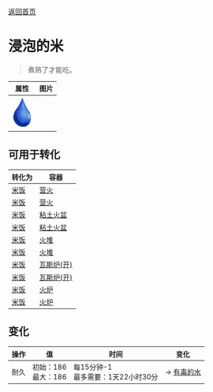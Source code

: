 [返回首页](index.md)  
# 浸泡的米  
> 煮熟了才能吃。  
  
  属性  |   图片   
 ----  |  ----:   
   |  ![](Sprite/Thirst.png)   
  
## 可用于转化  
转化为  |  容器  
----  |  ----  
[米饭](RiceCooked.md)  |  [营火](Campfire.md)  
[米饭](RiceCooked.md)  |  [营火](Campfire.md)  
[米饭](RiceCooked.md)  |  [粘土火盆](ClayFirePit.md)  
[米饭](RiceCooked.md)  |  [粘土火盆](ClayFirePit.md)  
[米饭](RiceCooked.md)  |  [火堆](Fire.md)  
[米饭](RiceCooked.md)  |  [火堆](Fire.md)  
[米饭](RiceCooked.md)  |  [瓦斯炉(开)](GasCookerOn.md)  
[米饭](RiceCooked.md)  |  [瓦斯炉(开)](GasCookerOn.md)  
[米饭](RiceCooked.md)  |  [火炉](Stove.md)  
[米饭](RiceCooked.md)  |  [火炉](Stove.md)  
## 变化  
操作  |  值  |  时间  |  变化  
----  |  ----  |  ----  |  ----  
耐久  |  初始：186<br>最大：186  |  每15分钟-1<br>最多需要：1天22小时30分  |  → [有毒的水](LQ_WaterToxic.md)  
